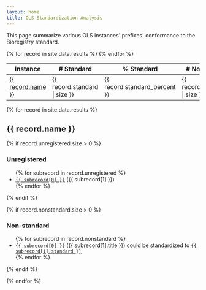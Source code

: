 ```yaml
---
layout: home
title: OLS Standardization Analysis
---
```

This page summarize various OLS instances' prefixes'
conformance to the Bioregistry standard.

<table>
<thead>
<tr>
    <th>Instance</th>
    <th># Standard</th>
    <th>% Standard</th>
    <th># Non-standard</th>
    <th>% Non-standard</th>
    <th># Unknown</th>
    <th>% Unknown</th>
</tr>
</thead>
<tbody>
{% for record in site.data.results %}
<tr>
    <td><a href="{{ record.base_url }}">{{ record.name }}</a></td>
    <td>{{ record.standard | size }}</td>
    <td>{{ record.standard_percent }}</td>
    <td>{{ record.nonstandard | size }}</td>
    <td>{{ record.nonstandard_percent }}</td>
    <td>{{ record.unregistered | size }}</td>
    <td>{{ record.unregistered_percent }}</td>
</tr>
{% endfor %}
</tbody>
</table>

{% for record in site.data.results %}

## {{ record.name }}

{% if record.unregistered.size > 0 %}

### Unregistered

<ul>
{% for subrecord in record.unregistered %}
<li>
    <a href="{{ record.base_url }}/ontologies/{{ subrecord[0] }}"><code>{{ subrecord[0] }}</code></a>
    ({{ subrecord[1] }})
</li>
{% endfor %}
</ul>

{% endif %}

{% if record.nonstandard.size > 0 %}

### Non-standard

<ul>
{% for subrecord in record.nonstandard %}
<li>
    <a href="{{ record.base_url }}/ontologies/{{ subrecord[0] }}"><code>{{ subrecord[0] }}</code></a> ({{ subrecord[1].title }})
    could be standardized to <a href="https://bioregistry.io/{{ subrecord[1].standard }}"><code>{{ subrecord[1].standard }}</code></a>
</li>
{% endfor %}
</ul>
{% endif %}

{% endfor %}
